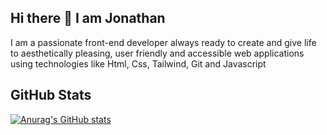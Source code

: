 ## Hi there 👋 I am Jonathan

I am a passionate front-end developer always ready to create and give life to aesthetically pleasing, user friendly and accessible web applications using technologies like Html, Css, Tailwind, Git and Javascript


## GitHub Stats
[![Anurag's GitHub stats](https://github-readme-stats.vercel.app/api?username=Jozz77&show_icons=true&theme=radical)](https://github.com/Jozz77/github-readme-stats)


<!--
**Jozz77/Jozz77** is a ✨ _special_ ✨ repository because its `README.md` (this file) appears on your GitHub profile.

Here are some ideas to get you started:

- 🔭 I’m currently working on ...
- 🌱 I’m currently learning ...
- 👯 I’m looking to collaborate on ...
- 🤔 I’m looking for help with ...
- 💬 Ask me about ...
- 📫 How to reach me: ...
- 😄 Pronouns: ...
- ⚡ Fun fact: ...
-->
